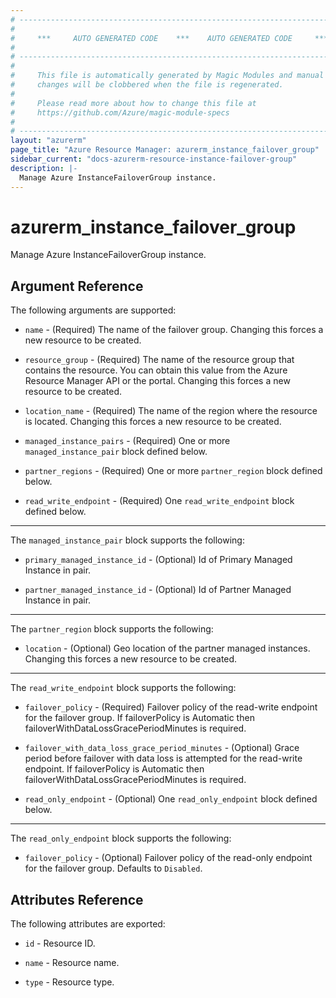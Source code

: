 ```yaml
---
# ----------------------------------------------------------------------------
#
#     ***     AUTO GENERATED CODE    ***    AUTO GENERATED CODE     ***
#
# ----------------------------------------------------------------------------
#
#     This file is automatically generated by Magic Modules and manual
#     changes will be clobbered when the file is regenerated.
#
#     Please read more about how to change this file at
#     https://github.com/Azure/magic-module-specs
#
# ----------------------------------------------------------------------------
layout: "azurerm"
page_title: "Azure Resource Manager: azurerm_instance_failover_group"
sidebar_current: "docs-azurerm-resource-instance-failover-group"
description: |-
  Manage Azure InstanceFailoverGroup instance.
---
```


# azurerm_instance_failover_group

Manage Azure InstanceFailoverGroup instance.


## Argument Reference

The following arguments are supported:

* `name` - (Required) The name of the failover group. Changing this forces a new resource to be created.

* `resource_group` - (Required) The name of the resource group that contains the resource. You can obtain this value from the Azure Resource Manager API or the portal. Changing this forces a new resource to be created.

* `location_name` - (Required) The name of the region where the resource is located. Changing this forces a new resource to be created.

* `managed_instance_pairs` - (Required) One or more `managed_instance_pair` block defined below.

* `partner_regions` - (Required) One or more `partner_region` block defined below.

* `read_write_endpoint` - (Required) One `read_write_endpoint` block defined below.

---

The `managed_instance_pair` block supports the following:

* `primary_managed_instance_id` - (Optional) Id of Primary Managed Instance in pair.

* `partner_managed_instance_id` - (Optional) Id of Partner Managed Instance in pair.

---

The `partner_region` block supports the following:

* `location` - (Optional) Geo location of the partner managed instances. Changing this forces a new resource to be created.

---

The `read_write_endpoint` block supports the following:

* `failover_policy` - (Required) Failover policy of the read-write endpoint for the failover group. If failoverPolicy is Automatic then failoverWithDataLossGracePeriodMinutes is required.

* `failover_with_data_loss_grace_period_minutes` - (Optional) Grace period before failover with data loss is attempted for the read-write endpoint. If failoverPolicy is Automatic then failoverWithDataLossGracePeriodMinutes is required.

* `read_only_endpoint` - (Optional) One `read_only_endpoint` block defined below.

---

The `read_only_endpoint` block supports the following:

* `failover_policy` - (Optional) Failover policy of the read-only endpoint for the failover group. Defaults to `Disabled`.

## Attributes Reference

The following attributes are exported:

* `id` - Resource ID.

* `name` - Resource name.

* `type` - Resource type.

